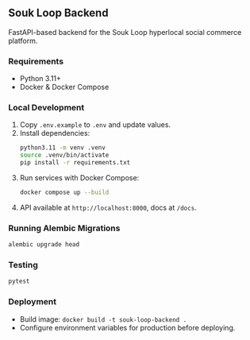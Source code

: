 ## Souk Loop Backend

FastAPI-based backend for the Souk Loop hyperlocal social commerce platform.

### Requirements
- Python 3.11+
- Docker & Docker Compose

### Local Development
1. Copy `.env.example` to `.env` and update values.
2. Install dependencies:
   ```bash
   python3.11 -m venv .venv
   source .venv/bin/activate
   pip install -r requirements.txt
   ```
3. Run services with Docker Compose:
   ```bash
   docker compose up --build
   ```
4. API available at `http://localhost:8000`, docs at `/docs`.

### Running Alembic Migrations
```bash
alembic upgrade head
```

### Testing
```bash
pytest
```

### Deployment
- Build image: `docker build -t souk-loop-backend .`
- Configure environment variables for production before deploying.

